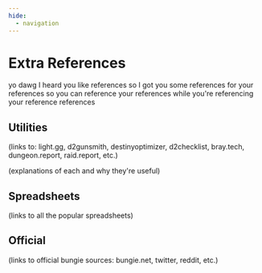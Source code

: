 ```yaml
---
hide:
  - navigation
---
```


# Extra References

yo dawg I heard you like references so I got you some references for your references so you can reference your references while you're referencing your reference references

## Utilities

(links to: light.gg, d2gunsmith, destinyoptimizer, d2checklist, bray.tech, dungeon.report, raid.report, etc.)

(explanations of each and why they're useful)

## Spreadsheets

(links to all the popular spreadsheets)

## Official

(links to official bungie sources: bungie.net, twitter, reddit, etc.)